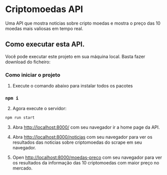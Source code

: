 # Criptomoedas API
Uma API que mostra noticias sobre cripto moedas e mostra o preço das 10 moedas mais valiosas em tempo real.
## Como executar esta API.

Você pode executar este projeto em sua máquina local. Basta fazer download do ficheiro:


### Como iniciar o projeto

1. Execute o comando abaixo para instalar todos os pacotes

### `npm i`


2. Agora execute o servidor:

```bash
npm run start
```

3. Abra [http://localhost:8000/](http://localhost:8000/) com seu navegador ir a home page da API.

4. Abra [http://localhost:8000/noticias](http://localhost:8000/noticias) com seu navegador para ver os resultados das noticias sobre criptomoedas do scrape em seu navegador.

5. Open [http://localhost:8000/moedas-preco](http://localhost:8000/moedas-preco) com seu navegador para ver os resultados da informação das 10 criptomoedas com maior preço no mercado.

